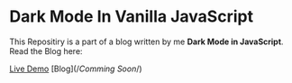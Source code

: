 # Dark Mode In Vanilla JavaScript

This Repositiry is a part of a blog written by me **Dark Mode in JavaScript**. Read the Blog here:

[Live Demo](https://suparth-a-star-visualizer.netlify.app/)
[Blog](/_Comming Soon_/)
